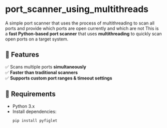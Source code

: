 # port_scanner_using_multithreads
A simple port scanner that uses the process of multithreading to scan all ports and provide which ports are open currently and which are not 
This is a **fast Python-based port scanner** that uses **multithreading** to quickly scan open ports on a target system.

## 🚀 Features
✅ Scans multiple ports **simultaneously**  
✅ **Faster than traditional scanners**  
✅ **Supports custom port ranges & timeout settings**  

## 📌 Requirements
- Python 3.x  
- Install dependencies:  
  ```bash
  pip install pyfiglet

